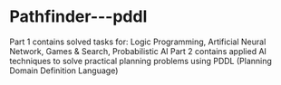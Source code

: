 # Pathfinder---pddl

 Part 1 contains solved tasks for: Logic Programming, Artificial Neural Network, Games & Search,  Probabilistic AI 
 Part 2 contains applied AI techniques to solve practical planning problems using PDDL (Planning Domain Definition Language)
